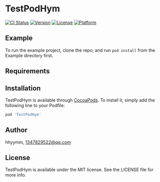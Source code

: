 # TestPodHym

[![CI Status](https://img.shields.io/travis/hhyymm/TestPodHym.svg?style=flat)](https://travis-ci.org/hhyymm/TestPodHym)
[![Version](https://img.shields.io/cocoapods/v/TestPodHym.svg?style=flat)](https://cocoapods.org/pods/TestPodHym)
[![License](https://img.shields.io/cocoapods/l/TestPodHym.svg?style=flat)](https://cocoapods.org/pods/TestPodHym)
[![Platform](https://img.shields.io/cocoapods/p/TestPodHym.svg?style=flat)](https://cocoapods.org/pods/TestPodHym)

## Example

To run the example project, clone the repo, and run `pod install` from the Example directory first.

## Requirements

## Installation

TestPodHym is available through [CocoaPods](https://cocoapods.org). To install
it, simply add the following line to your Podfile:

```ruby
pod 'TestPodHym'
```

## Author

hhyymm, 1347829522@qq.com

## License

TestPodHym is available under the MIT license. See the LICENSE file for more info.
